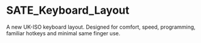 # SATE_Keyboard_Layout
A new UK-ISO keyboard layout. Designed for comfort, speed, programming, familiar hotkeys and minimal same finger use.
